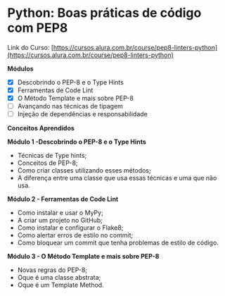 # Python: Boas práticas de código com PEP8  
 Link do Curso: [https://cursos.alura.com.br/course/pep8-linters-python](https://cursos.alura.com.br/course/pep8-linters-python)
 
**Módulos**  

- [X] Descobrindo o PEP-8 e o Type Hints   
- [X] Ferramentas de Code Lint   
- [X] O Método Template e mais sobre PEP-8   
- [ ] Avançando nas técnicas de tipagem 
- [ ] Injeção de dependências e responsabilidade

**Conceitos Aprendidos**

**Módulo 1 -Descobrindo o PEP-8 e o Type Hints**

- Técnicas de Type hints;
- Conceitos de PEP-8;
- Como criar classes utilizando esses métodos;
- A diferença entre uma classe que usa essas técnicas e uma que não usa.

**Módulo 2 - Ferramentas de Code Lint**

- Como instalar e usar o MyPy;
- A criar um projeto no GitHub;
- Como instalar e configurar o Flake8;
- Como alertar erros de estilo no commit;
- Como bloquear um commit que tenha problemas de estilo de código.

**Módulo 3 - O Método Template e mais sobre PEP-8**

- Novas regras do PEP-8;
- Oque é uma classe abstrata;
- Oque é um Template Method.